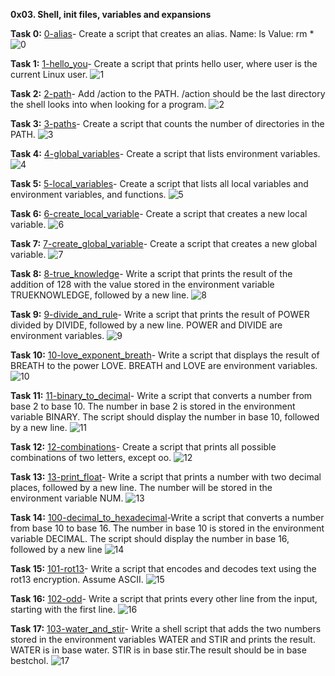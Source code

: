 **0x03. Shell, init files, variables and expansions**

**Task 0:** [0-alias](https://github.com/Muthoni-Maryanne/alx-system_engineering-devops/blob/main/0x03-shell_variables_expansions/0-alias)- Create a script that creates an alias. 
Name: ls
Value: rm *
![0](https://github.com/Muthoni-Maryanne/alx-system_engineering-devops/assets/107298263/1660cf73-b19e-42ac-aacb-df83e2fd560e)

**Task 1:** [1-hello_you](https://github.com/Muthoni-Maryanne/alx-system_engineering-devops/blob/main/0x03-shell_variables_expansions/1-hello_you)- Create a script that prints hello user, where user is the current Linux user.
![1](https://github.com/Muthoni-Maryanne/alx-system_engineering-devops/assets/107298263/cbaa0dce-38b9-4bf1-9602-fb1de3534a22)

**Task 2:** [2-path](https://github.com/Muthoni-Maryanne/alx-system_engineering-devops/blob/main/0x03-shell_variables_expansions/2-path)- Add /action to the PATH. /action should be the last directory the shell looks into when looking for a program.
![2](https://github.com/Muthoni-Maryanne/alx-system_engineering-devops/assets/107298263/22aed9fd-69f9-46ba-a8e3-7b95be757b59)

**Task 3:** [3-paths](https://github.com/Muthoni-Maryanne/alx-system_engineering-devops/blob/main/0x03-shell_variables_expansions/3-paths)- Create a script that counts the number of directories in the PATH.
![3](https://github.com/Muthoni-Maryanne/alx-system_engineering-devops/assets/107298263/748471ee-af41-4939-96d8-7bf2acafe396)

**Task 4:** [4-global_variables](https://github.com/Muthoni-Maryanne/alx-system_engineering-devops/blob/main/0x03-shell_variables_expansions/4-global_variables)- Create a script that lists environment variables.
![4](https://github.com/Muthoni-Maryanne/alx-system_engineering-devops/assets/107298263/b056d9d3-4b3b-4490-b3d4-62b444e03979)

**Task 5:** [5-local_variables](https://github.com/Muthoni-Maryanne/alx-system_engineering-devops/blob/main/0x03-shell_variables_expansions/5-local_variables)- Create a script that lists all local variables and environment variables, and functions.
![5](https://github.com/Muthoni-Maryanne/alx-system_engineering-devops/assets/107298263/592a58a9-c36a-49db-bdc8-ecf1a6adf0ce)

**Task 6:** [6-create_local_variable](https://github.com/Muthoni-Maryanne/alx-system_engineering-devops/blob/main/0x03-shell_variables_expansions/6-create_local_variable)- Create a script that creates a new local variable.
![6](https://github.com/Muthoni-Maryanne/alx-system_engineering-devops/assets/107298263/be54e31a-ae85-4f7b-900a-e718893cfdce)

**Task 7:** [7-create_global_variable](https://github.com/Muthoni-Maryanne/alx-system_engineering-devops/blob/main/0x03-shell_variables_expansions/7-create_global_variable)- Create a script that creates a new global variable.
![7](https://github.com/Muthoni-Maryanne/alx-system_engineering-devops/assets/107298263/93252ff8-5cfa-47d4-8c4b-d034e0b07c26)

**Task 8:** [8-true_knowledge](https://github.com/Muthoni-Maryanne/alx-system_engineering-devops/blob/main/0x03-shell_variables_expansions/8-true_knowledge)- Write a script that prints the result of the addition of 128 with the value stored in the environment variable TRUEKNOWLEDGE, followed by a new line.
![8](https://github.com/Muthoni-Maryanne/alx-system_engineering-devops/assets/107298263/71a40ee7-d25f-4d7e-83fc-94b9f031338c)

**Task 9:** [9-divide_and_rule](https://github.com/Muthoni-Maryanne/alx-system_engineering-devops/blob/main/0x03-shell_variables_expansions/9-divide_and_rule)- Write a script that prints the result of POWER divided by DIVIDE, followed by a new line. POWER and DIVIDE are environment variables.
![9](https://github.com/Muthoni-Maryanne/alx-system_engineering-devops/assets/107298263/b8fb132f-e85d-40dd-af00-641348210cca)

**Task 10:** [10-love_exponent_breath](https://github.com/Muthoni-Maryanne/alx-system_engineering-devops/blob/main/0x03-shell_variables_expansions/10-love_exponent_breath)- Write a script that displays the result of BREATH to the power LOVE. BREATH and LOVE are environment variables.
![10](https://github.com/Muthoni-Maryanne/alx-system_engineering-devops/assets/107298263/6f9b1bfa-ed08-4c99-8813-abe8c4623c2e)

**Task 11:** [11-binary_to_decimal](https://github.com/Muthoni-Maryanne/alx-system_engineering-devops/blob/main/0x03-shell_variables_expansions/11-binary_to_decimal)- Write a script that converts a number from base 2 to base 10. The number in base 2 is stored in the environment variable BINARY. The script should display the number in base 10, followed by a new line.
![11](https://github.com/Muthoni-Maryanne/alx-system_engineering-devops/assets/107298263/85957ced-0104-4480-9ce5-86da2945dc5d)

**Task 12:** [12-combinations](https://github.com/Muthoni-Maryanne/alx-system_engineering-devops/blob/main/0x03-shell_variables_expansions/12-combinations)- Create a script that prints all possible combinations of two letters, except oo.
![12](https://github.com/Muthoni-Maryanne/alx-system_engineering-devops/assets/107298263/d5d05d91-f202-4f47-9e88-299bd7fa0505)

**Task 13:** [13-print_float](https://github.com/Muthoni-Maryanne/alx-system_engineering-devops/blob/main/0x03-shell_variables_expansions/13-print_float)- Write a script that prints a number with two decimal places, followed by a new line. The number will be stored in the environment variable NUM.
![13](https://github.com/Muthoni-Maryanne/alx-system_engineering-devops/assets/107298263/8d7d11d3-12c1-4525-aefa-b37a6afba8de)

**Task 14:** [100-decimal_to_hexadecimal](https://github.com/Muthoni-Maryanne/alx-system_engineering-devops/blob/main/0x03-shell_variables_expansions/100-decimal_to_hexadecimal)-Write a script that converts a number from base 10 to base 16. The number in base 10 is stored in the environment variable DECIMAL. The script should display the number in base 16, followed by a new line 
![14](https://github.com/Muthoni-Maryanne/alx-system_engineering-devops/assets/107298263/dac4f21a-b545-4149-b701-ffe41569b420)

**Task 15:** [101-rot13](https://github.com/Muthoni-Maryanne/alx-system_engineering-devops/blob/main/0x03-shell_variables_expansions/101-rot13)- Write a script that encodes and decodes text using the rot13 encryption. Assume ASCII.
![15](https://github.com/Muthoni-Maryanne/alx-system_engineering-devops/assets/107298263/60aa2087-82ac-4f7f-adfa-5a9f20431293)

**Task 16:** [102-odd](https://github.com/Muthoni-Maryanne/alx-system_engineering-devops/blob/main/0x03-shell_variables_expansions/102-odd)- Write a script that prints every other line from the input, starting with the first line.
![16](https://github.com/Muthoni-Maryanne/alx-system_engineering-devops/assets/107298263/fc6b2db3-2e2a-47b3-8508-ac483a283020)

**Task 17:** [103-water_and_stir](https://github.com/Muthoni-Maryanne/alx-system_engineering-devops/blob/main/0x03-shell_variables_expansions/103-water_and_stir)- Write a shell script that adds the two numbers stored in the environment variables WATER and STIR and prints the result. WATER is in base water. STIR is in base stir.The result should be in base bestchol.
![17](https://github.com/Muthoni-Maryanne/alx-system_engineering-devops/assets/107298263/d9ad92d0-883c-4b45-b470-e0698194e621)

